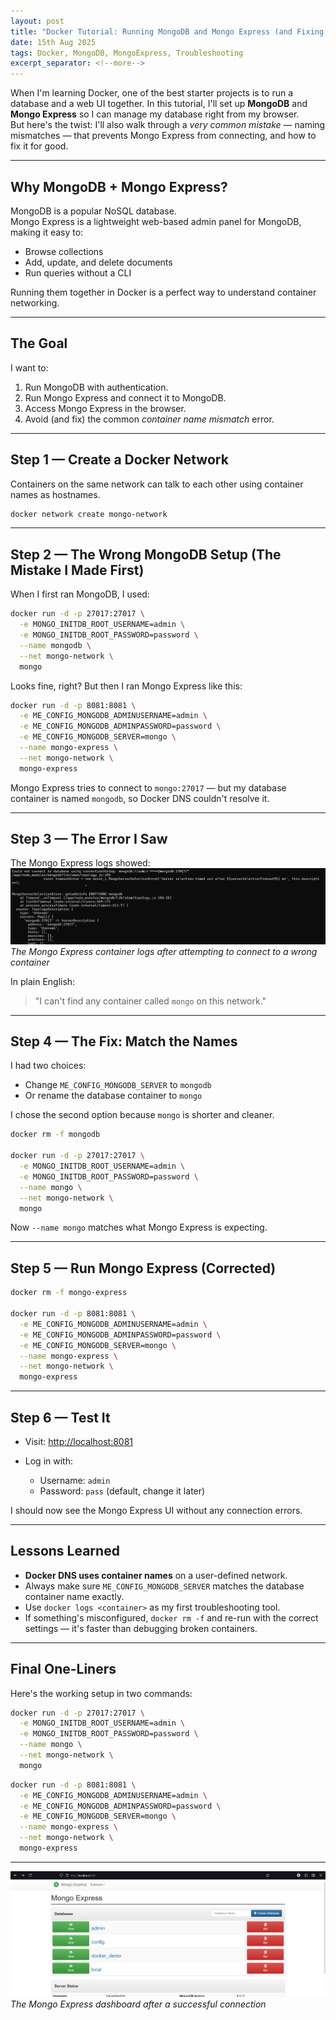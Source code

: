 ```yaml
---
layout: post
title: "Docker Tutorial: Running MongoDB and Mongo Express (and Fixing the Common Name Mismatch Error)"
date: 15th Aug 2025
tags: Docker, MongoDB, MongoExpress, Troubleshooting
excerpt_separator: <!--more-->
---
```


When I'm learning Docker, one of the best starter projects is to run a database and a web UI together. In this tutorial, I'll set up **MongoDB** and **Mongo Express** so I can manage my database right from my browser.<!--more-->  
But here's the twist: I'll also walk through a *very common mistake* — naming mismatches — that prevents Mongo Express from connecting, and how to fix it for good.

---

## Why MongoDB + Mongo Express?
MongoDB is a popular NoSQL database.  
Mongo Express is a lightweight web-based admin panel for MongoDB, making it easy to:
- Browse collections
- Add, update, and delete documents
- Run queries without a CLI

Running them together in Docker is a perfect way to understand container networking.

---

## The Goal
I want to:
1. Run MongoDB with authentication.
2. Run Mongo Express and connect it to MongoDB.
3. Access Mongo Express in the browser.
4. Avoid (and fix) the common *container name mismatch* error.

---

## Step 1 — Create a Docker Network
Containers on the same network can talk to each other using container names as hostnames.

```bash
docker network create mongo-network
````

---

## Step 2 — The **Wrong** MongoDB Setup (The Mistake I Made First)

When I first ran MongoDB, I used:

```bash
docker run -d -p 27017:27017 \
  -e MONGO_INITDB_ROOT_USERNAME=admin \
  -e MONGO_INITDB_ROOT_PASSWORD=password \
  --name mongodb \
  --net mongo-network \
  mongo
```

Looks fine, right?
But then I ran Mongo Express like this:

```bash
docker run -d -p 8081:8081 \
  -e ME_CONFIG_MONGODB_ADMINUSERNAME=admin \
  -e ME_CONFIG_MONGODB_ADMINPASSWORD=password \
  -e ME_CONFIG_MONGODB_SERVER=mongo \
  --name mongo-express \
  --net mongo-network \
  mongo-express
```

Mongo Express tries to connect to `mongo:27017` — but my database container is named `mongodb`, so Docker DNS couldn't resolve it.

---

## Step 3 — The Error I Saw

The Mongo Express logs showed:
![Mongo Express Error Screenshot](https://raw.githubusercontent.com/richiebthomas/blog/refs/heads/main/assets/images/Docker-Basics-15-08-2025/Screenshot%202025-08-15%20151626.png "Mongo Express Connection Error")
*The Mongo Express container logs after attempting to connect to a wrong container*

In plain English:

> "I can't find any container called `mongo` on this network."

---

## Step 4 — The Fix: Match the Names

I had two choices:

* Change `ME_CONFIG_MONGODB_SERVER` to `mongodb`
* Or rename the database container to `mongo`

I chose the second option because `mongo` is shorter and cleaner.

```bash
docker rm -f mongodb

docker run -d -p 27017:27017 \
  -e MONGO_INITDB_ROOT_USERNAME=admin \
  -e MONGO_INITDB_ROOT_PASSWORD=password \
  --name mongo \
  --net mongo-network \
  mongo
```

Now `--name mongo` matches what Mongo Express is expecting.

---

## Step 5 — Run Mongo Express (Corrected)

```bash
docker rm -f mongo-express

docker run -d -p 8081:8081 \
  -e ME_CONFIG_MONGODB_ADMINUSERNAME=admin \
  -e ME_CONFIG_MONGODB_ADMINPASSWORD=password \
  -e ME_CONFIG_MONGODB_SERVER=mongo \
  --name mongo-express \
  --net mongo-network \
  mongo-express
```

---

## Step 6 — Test It

* Visit: [http://localhost:8081](http://localhost:8081)
* Log in with:

  * Username: `admin`
  * Password: `pass` (default, change it later)

I should now see the Mongo Express UI without any connection errors.

---

## Lessons Learned

* **Docker DNS uses container names** on a user-defined network.
* Always make sure `ME_CONFIG_MONGODB_SERVER` matches the database container name exactly.
* Use `docker logs <container>` as my first troubleshooting tool.
* If something's misconfigured, `docker rm -f` and re-run with the correct settings — it's faster than debugging broken containers.

---

## Final One-Liners

Here's the working setup in two commands:

```bash
docker run -d -p 27017:27017 \
  -e MONGO_INITDB_ROOT_USERNAME=admin \
  -e MONGO_INITDB_ROOT_PASSWORD=password \
  --name mongo \
  --net mongo-network \
  mongo
```

```bash
docker run -d -p 8081:8081 \
  -e ME_CONFIG_MONGODB_ADMINUSERNAME=admin \
  -e ME_CONFIG_MONGODB_ADMINPASSWORD=password \
  -e ME_CONFIG_MONGODB_SERVER=mongo \
  --name mongo-express \
  --net mongo-network \
  mongo-express
```

---

![Mongo Express Dashboard](https://raw.githubusercontent.com/richiebthomas/blog/refs/heads/main/assets/images/Docker-Basics-15-08-2025/Screenshot%202025-08-15%20150510.png "Mongo Express Dashboard")
*The Mongo Express dashboard after a successful connection*

```

